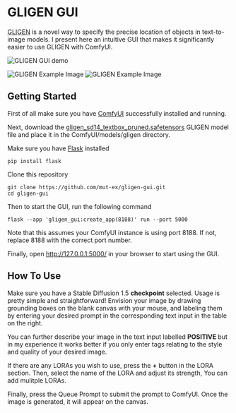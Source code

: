 # GLIGEN GUI

[GLIGEN](https://gligen.github.io/) is a novel way to specify the precise location of objects in text-to-image models. I present here an intuitive GUI that makes it significantly easier to use GLIGEN with ComfyUI.

![GLIGEN GUI demo](demo.gif)

![GLIGEN Example Image](example_boxes.png)
![GLIGEN Example Image](example.png)

## Getting Started

First of all make sure you have [ComfyUI](https://github.com/comfyanonymous/ComfyUI) successfully installed and running.

Next, download the [gligen_sd14_textbox_pruned.safetensors](https://huggingface.co/comfyanonymous/GLIGEN_pruned_safetensors/blob/main/gligen_sd14_textbox_pruned.safetensors) GLIGEN model file and place it in the ComfyUI/models/gligen directory.

Make sure you have [Flask](https://flask.palletsprojects.com/en/3.0.x/) installed

    pip install flask

Clone this repository

    git clone https://github.com/mut-ex/gligen-gui.git
    cd gligen-gui

Then to start the GUI, run the following command

    flask --app 'gligen_gui:create_app(8188)' run --port 5000

Note that this assumes your ComfyUI instance is using port 8188. If not, replace 8188 with the correct port number.

Finally, open http://127.0.0.1:5000/ in your browser to start using the GUI.

## How To Use

Make sure you have a Stable Diffusion 1.5 **checkpoint** selected. Usage is pretty simple and straightforward! Envision your image by drawing grounding boxes on the blank canvas with your mouse, and labeling them by entering your desired prompt in the corresponding text input in the table on the right.

You can further describe your image in the text input labelled **POSITIVE** but in my experience it works better if you only enter tags relating to the style and quality of your desired image.

If there are any LORAs you wish to use, press the **+** button in the LORA section. Then, select the name of the LORA and adjust its strength, You can add mulitple LORAs.

Finally, press the Queue Prompt to submit the prompt to ComfyUI. Once the image is generated, it will appear on the canvas.
